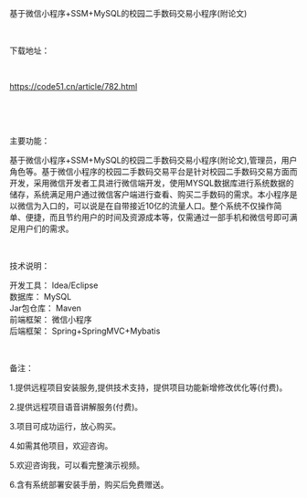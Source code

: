 <p>基于微信小程序+SSM+MySQL的校园二手数码交易小程序(附论文)</p>

<p>&nbsp;</p>

<p>下载地址：</p>

<p>&nbsp;</p>

<p><a href="http://code51.cn/article/782.html">https://code51.cn/article/782.html</a></p>

<p>&nbsp;</p>

<p>&nbsp;</p>

<p>主要功能：</p>

<p><p>基于微信小程序+SSM+MySQL的校园二手数码交易小程序(附论文),管理员，用户角色等。基于微信小程序的校园二手数码交易平台是针对校园二手数码交易方面而开发，采用微信开发者工具进行微信端开发，使用MYSQL数据库进行系统数据的储存，系统满足用户通过微信客户端进行查看、购买二手数码的需求。本小程序是以微信为入口的，可以说是在自带接近10亿的流量人口。整个系统不仅操作简单、便捷，而且节约用户的时间及资源成本等，仅需通过一部手机和微信号即可满足用户们的需求。</p>
</p>

<p>&nbsp;</p>

<p>技术说明：</p>

<p><p>开发工具： Idea/Eclipse<br />
数据库： MySQL<br />
Jar包仓库： Maven<br />
前端框架： 微信小程序<br />
后端框架： Spring+SpringMVC+Mybatis</p>
</p>

<p>&nbsp;</p>

<p>备注：</p>

<p>1.提供远程项目安装服务,提供技术支持，提供项目功能新增修改优化等(付费)。</p>

<p>2.提供远程项目语音讲解服务(付费)。</p>

<p>3.项目可成功运行，放心购买。</p>

<p>4.如需其他项目，欢迎咨询。</p>

<p>5.欢迎咨询我，可以看完整演示视频。</p>

<p>6.含有系统部署安装手册，购买后免费赠送。</p>
